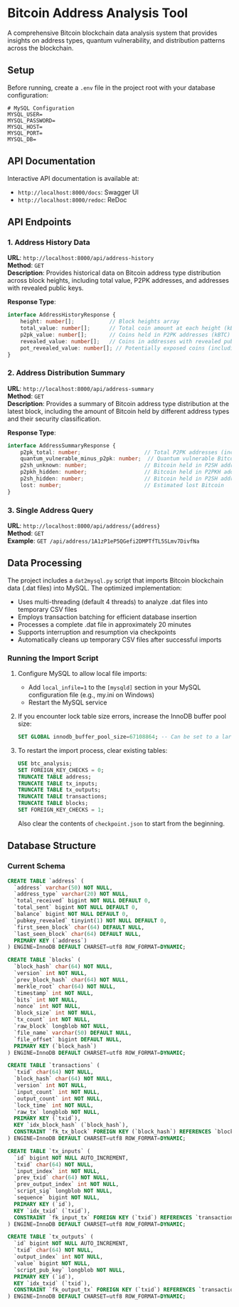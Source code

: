 # Bitcoin Address Analysis Tool

A comprehensive Bitcoin blockchain data analysis system that provides insights on address types, quantum vulnerability, and distribution patterns across the blockchain.

## Setup

Before running, create a `.env` file in the project root with your database configuration:

```
# MySQL Configuration
MYSQL_USER=
MYSQL_PASSWORD=
MYSQL_HOST=
MYSQL_PORT=
MYSQL_DB=
```

## API Documentation

Interactive API documentation is available at:
- `http://localhost:8000/docs`: Swagger UI
- `http://localhost:8000/redoc`: ReDoc

## API Endpoints

### 1. Address History Data

**URL**: `http://localhost:8000/api/address-history`  
**Method**: `GET`  
**Description**: Provides historical data on Bitcoin address type distribution across block heights, including total value, P2PK addresses, and addresses with revealed public keys.

**Response Type**:
```typescript
interface AddressHistoryResponse {
    height: number[];           // Block heights array
    total_value: number[];      // Total coin amount at each height (kBTC)
    p2pk_value: number[];       // Coins held in P2PK addresses (kBTC)
    revealed_value: number[];   // Coins in addresses with revealed public keys (kBTC)
    pot_revealed_value: number[]; // Potentially exposed coins (including known public keys and P2SH unknown, kBTC)
}
```

### 2. Address Distribution Summary

**URL**: `http://localhost:8000/api/address-summary`  
**Method**: `GET`  
**Description**: Provides a summary of Bitcoin address type distribution at the latest block, including the amount of Bitcoin held by different address types and their security classification.

**Response Type**:
```typescript
interface AddressSummaryResponse {
    p2pk_total: number;                    // Total P2PK addresses (including multisig and compressed)
    quantum_vulnerable_minus_p2pk: number;  // Quantum vulnerable Bitcoin (excluding P2PK)
    p2sh_unknown: number;                  // Bitcoin held in P2SH addresses with unknown scripts
    p2pkh_hidden: number;                  // Bitcoin held in P2PKH addresses with hidden public keys
    p2sh_hidden: number;                   // Bitcoin held in P2SH addresses with known scripts
    lost: number;                          // Estimated lost Bitcoin
}
```

### 3. Single Address Query

**URL**: `http://localhost:8000/api/address/{address}`  
**Method**: `GET`  
**Example**: `GET /api/address/1A1zP1eP5QGefi2DMPTfTL5SLmv7DivfNa`

## Data Processing

The project includes a `dat2mysql.py` script that imports Bitcoin blockchain data (.dat files) into MySQL. The optimized implementation:

- Uses multi-threading (default 4 threads) to analyze .dat files into temporary CSV files
- Employs transaction batching for efficient database insertion
- Processes a complete .dat file in approximately 20 minutes
- Supports interruption and resumption via checkpoints
- Automatically cleans up temporary CSV files after successful imports

### Running the Import Script

1. Configure MySQL to allow local file imports:
   - Add `local_infile=1` to the `[mysqld]` section in your MySQL configuration file (e.g., my.ini on Windows)
   - Restart the MySQL service

2. If you encounter lock table size errors, increase the InnoDB buffer pool size:
   ```sql
   SET GLOBAL innodb_buffer_pool_size=67108864; -- Can be set to a larger value as needed
   ```

3. To restart the import process, clear existing tables:
   ```sql
   USE btc_analysis;
   SET FOREIGN_KEY_CHECKS = 0;
   TRUNCATE TABLE address;
   TRUNCATE TABLE tx_inputs;
   TRUNCATE TABLE tx_outputs;
   TRUNCATE TABLE transactions;
   TRUNCATE TABLE blocks;
   SET FOREIGN_KEY_CHECKS = 1;
   ```
   Also clear the contents of `checkpoint.json` to start from the beginning.

## Database Structure

### Current Schema

```sql
CREATE TABLE `address` (
  `address` varchar(50) NOT NULL,
  `address_type` varchar(20) NOT NULL,
  `total_received` bigint NOT NULL DEFAULT 0,
  `total_sent` bigint NOT NULL DEFAULT 0,
  `balance` bigint NOT NULL DEFAULT 0,
  `pubkey_revealed` tinyint(1) NOT NULL DEFAULT 0,
  `first_seen_block` char(64) DEFAULT NULL,
  `last_seen_block` char(64) DEFAULT NULL,
  PRIMARY KEY (`address`)
) ENGINE=InnoDB DEFAULT CHARSET=utf8 ROW_FORMAT=DYNAMIC;

CREATE TABLE `blocks` (
  `block_hash` char(64) NOT NULL,
  `version` int NOT NULL,
  `prev_block_hash` char(64) NOT NULL,
  `merkle_root` char(64) NOT NULL,
  `timestamp` int NOT NULL,
  `bits` int NOT NULL,
  `nonce` int NOT NULL,
  `block_size` int NOT NULL,
  `tx_count` int NOT NULL,
  `raw_block` longblob NOT NULL,
  `file_name` varchar(50) DEFAULT NULL,
  `file_offset` bigint DEFAULT NULL,
  PRIMARY KEY (`block_hash`)
) ENGINE=InnoDB DEFAULT CHARSET=utf8 ROW_FORMAT=DYNAMIC;

CREATE TABLE `transactions` (
  `txid` char(64) NOT NULL,
  `block_hash` char(64) NOT NULL,
  `version` int NOT NULL,
  `input_count` int NOT NULL,
  `output_count` int NOT NULL,
  `lock_time` int NOT NULL,
  `raw_tx` longblob NOT NULL,
  PRIMARY KEY (`txid`),
  KEY `idx_block_hash` (`block_hash`),
  CONSTRAINT `fk_tx_block` FOREIGN KEY (`block_hash`) REFERENCES `blocks` (`block_hash`)
) ENGINE=InnoDB DEFAULT CHARSET=utf8 ROW_FORMAT=DYNAMIC;

CREATE TABLE `tx_inputs` (
  `id` bigint NOT NULL AUTO_INCREMENT,
  `txid` char(64) NOT NULL,
  `input_index` int NOT NULL,
  `prev_txid` char(64) NOT NULL,
  `prev_output_index` int NOT NULL,
  `script_sig` longblob NOT NULL,
  `sequence` bigint NOT NULL,
  PRIMARY KEY (`id`),
  KEY `idx_txid` (`txid`),
  CONSTRAINT `fk_input_tx` FOREIGN KEY (`txid`) REFERENCES `transactions` (`txid`)
) ENGINE=InnoDB DEFAULT CHARSET=utf8 ROW_FORMAT=DYNAMIC;

CREATE TABLE `tx_outputs` (
  `id` bigint NOT NULL AUTO_INCREMENT,
  `txid` char(64) NOT NULL,
  `output_index` int NOT NULL,
  `value` bigint NOT NULL,
  `script_pub_key` longblob NOT NULL,
  PRIMARY KEY (`id`),
  KEY `idx_txid` (`txid`),
  CONSTRAINT `fk_output_tx` FOREIGN KEY (`txid`) REFERENCES `transactions` (`txid`)
) ENGINE=InnoDB DEFAULT CHARSET=utf8 ROW_FORMAT=DYNAMIC;
```
